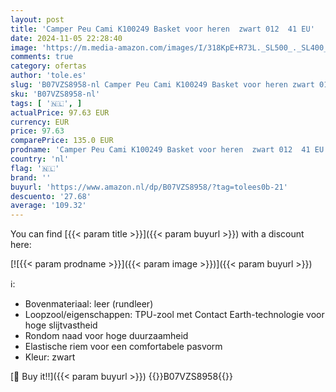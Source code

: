```yaml
---
layout: post
title: 'Camper Peu Cami K100249 Basket voor heren  zwart 012  41 EU'
date: 2024-11-05 22:28:40
image: 'https://m.media-amazon.com/images/I/318KpE+R73L._SL500_._SL400_.jpg'
comments: true
category: ofertas
author: 'tole.es'
slug: 'B07VZS8958-nl Camper Peu Cami K100249 Basket voor heren zwart 012 41 EU'
sku: 'B07VZS8958-nl'
tags: [ '🇳🇱', ]
actualPrice: 97.63 EUR
currency: EUR
price: 97.63
comparePrice: 135.0 EUR
prodname: 'Camper Peu Cami K100249 Basket voor heren  zwart 012  41 EU'
country: 'nl'
flag: '🇳🇱'
brand: ''
buyurl: 'https://www.amazon.nl/dp/B07VZS8958/?tag=tolees0b-21'
descuento: '27.68'
average: '109.32'
---
```


You can find [{{< param title >}}]({{< param buyurl >}}) with a discount here:

[![{{< param prodname >}}]({{< param image >}})]({{< param buyurl >}})

ℹ️:

- Bovenmateriaal: leer (rundleer)
- Loopzool/eigenschappen: TPU-zool met Contact Earth-technologie voor hoge slijtvastheid
- Rondom naad voor hoge duurzaamheid
- Elastische riem voor een comfortabele pasvorm
- Kleur: zwart

[🛒 Buy it!!]({{< param buyurl >}})
{{<world>}}B07VZS8958{{</world>}}
